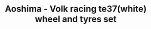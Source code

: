 ---
layout: product
title: "Aoshima - Volk racing te37(white) wheel and tyres set"
price: "TBA" 
desc: "N/A"
img_path: "/assets/img/AO10013.jpg"
brand: "N/A"
available: false
special_offer: false
new: false
soon: false
cat: "010000"
subcat: "013700"
subsubcat: "0N/A"
sifra: "AO10013"
popular: true
---